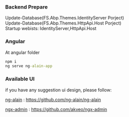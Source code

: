 ### Backend Prepare 
Update-Database(FS.Abp.Themes.IdentityServer Porject)  
Update-Database(FS.Abp.Themes.HttpApi.Host Porject)  
Startup webists: IdentityServer,HttpApi.Host 

### Angular
At angular folder
 ``` cmd
 npm i
 ng serve ng-alain-app
 ```
 
 ### Available UI
 
 if you have any suggestion ui design, please follow:  
 
 [ng-alain](https://github.com/ng-alain/ng-alain) : https://github.com/ng-alain/ng-alain  
 
 [ngx-admin](https://github.com/akveo/ngx-admin) : https://github.com/akveo/ngx-admin  


